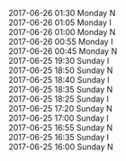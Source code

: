 2017-06-26 01:30 Monday  N  
2017-06-26 01:05 Monday  I  
2017-06-26 01:00 Monday  N  
2017-06-26 00:55 Monday  I  
2017-06-26 00:45 Monday  N  
2017-06-25 19:30 Sunday  I  
2017-06-25 18:50 Sunday  N  
2017-06-25 18:40 Sunday  I  
2017-06-25 18:35 Sunday  N  
2017-06-25 18:25 Sunday  I  
2017-06-25 17:20 Sunday  N  
2017-06-25 17:00 Sunday  I  
2017-06-25 16:55 Sunday  N  
2017-06-25 16:35 Sunday  I  
2017-06-25 16:00 Sunday  N  
